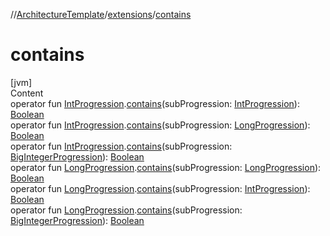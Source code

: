 //[ArchitectureTemplate](../index.md)/[extensions](index.md)/[contains](contains.md)



# contains  
[jvm]  
Content  
operator fun [IntProgression](https://kotlinlang.org/api/latest/jvm/stdlib/kotlin.ranges/-int-progression/index.html).[contains](contains.md)(subProgression: [IntProgression](https://kotlinlang.org/api/latest/jvm/stdlib/kotlin.ranges/-int-progression/index.html)): [Boolean](https://kotlinlang.org/api/latest/jvm/stdlib/kotlin/-boolean/index.html)  
operator fun [IntProgression](https://kotlinlang.org/api/latest/jvm/stdlib/kotlin.ranges/-int-progression/index.html).[contains](contains.md)(subProgression: [LongProgression](https://kotlinlang.org/api/latest/jvm/stdlib/kotlin.ranges/-long-progression/index.html)): [Boolean](https://kotlinlang.org/api/latest/jvm/stdlib/kotlin/-boolean/index.html)  
operator fun [IntProgression](https://kotlinlang.org/api/latest/jvm/stdlib/kotlin.ranges/-int-progression/index.html).[contains](contains.md)(subProgression: [BigIntegerProgression](../sequences/-big-integer-progression/index.md)): [Boolean](https://kotlinlang.org/api/latest/jvm/stdlib/kotlin/-boolean/index.html)  
operator fun [LongProgression](https://kotlinlang.org/api/latest/jvm/stdlib/kotlin.ranges/-long-progression/index.html).[contains](contains.md)(subProgression: [LongProgression](https://kotlinlang.org/api/latest/jvm/stdlib/kotlin.ranges/-long-progression/index.html)): [Boolean](https://kotlinlang.org/api/latest/jvm/stdlib/kotlin/-boolean/index.html)  
operator fun [LongProgression](https://kotlinlang.org/api/latest/jvm/stdlib/kotlin.ranges/-long-progression/index.html).[contains](contains.md)(subProgression: [IntProgression](https://kotlinlang.org/api/latest/jvm/stdlib/kotlin.ranges/-int-progression/index.html)): [Boolean](https://kotlinlang.org/api/latest/jvm/stdlib/kotlin/-boolean/index.html)  
operator fun [LongProgression](https://kotlinlang.org/api/latest/jvm/stdlib/kotlin.ranges/-long-progression/index.html).[contains](contains.md)(subProgression: [BigIntegerProgression](../sequences/-big-integer-progression/index.md)): [Boolean](https://kotlinlang.org/api/latest/jvm/stdlib/kotlin/-boolean/index.html)  



